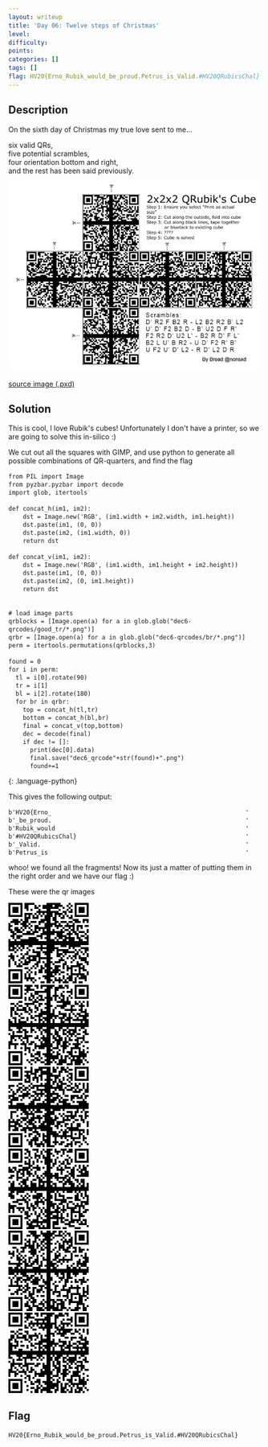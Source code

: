 ```yaml
---
layout: writeup
title: 'Day 06: Twelve steps of Christmas'
level:
difficulty:
points:
categories: []
tags: []
flag: HV20{Erno_Rubik_would_be_proud.Petrus_is_Valid.#HV20QRubicsChal}
---
```

## Description

On the sixth day of Christmas my true love sent to me...

six valid QRs,  
five potential scrambles,  
four orientation bottom and right,  
and the rest has been said previously.

![](writeupfiles/dec6.png)

[source image (.pxd)](writeupfiles/dec6.pxd)

## Solution

This is cool, I love Rubik's cubes! Unfortunately I don't have a
printer, so we are going to solve this in-silico :)

We cut out all the squares with GIMP, and use python to generate all
possible combinations of QR-quarters, and find the flag

    from PIL import Image
    from pyzbar.pyzbar import decode
    import glob, itertools
    
    def concat_h(im1, im2):
        dst = Image.new('RGB', (im1.width + im2.width, im1.height))
        dst.paste(im1, (0, 0))
        dst.paste(im2, (im1.width, 0))
        return dst
    
    def concat_v(im1, im2):
        dst = Image.new('RGB', (im1.width, im1.height + im2.height))
        dst.paste(im1, (0, 0))
        dst.paste(im2, (0, im1.height))
        return dst
    
    
    # load image parts
    qrblocks = [Image.open(a) for a in glob.glob("dec6-qrcodes/good_tr/*.png")]
    qrbr = [Image.open(a) for a in glob.glob("dec6-qrcodes/br/*.png")]
    perm = itertools.permutations(qrblocks,3)
    
    found = 0
    for i in perm:
      tl = i[0].rotate(90)
      tr = i[1]
      bl = i[2].rotate(180)
      for br in qrbr:
        top = concat_h(tl,tr)
        bottom = concat_h(bl,br)
        final = concat_v(top,bottom)
        dec = decode(final)
        if dec != []:
          print(dec[0].data)
          final.save("dec6_qrcode"+str(found)+".png")
          found+=1
{: .language-python}

This gives the following output:

    b'HV20{Erno_                                                      '
    b'_be_proud.                                                      '
    b'Rubik_would                                                     '
    b'#HV20QRubicsChal}                                               '
    b'_Valid.                                                         '
    b'Petrus_is                                                       '

whoo! we found all the fragments! Now its just a matter of putting them
in the right order and we have our flag :)

These were the qr images

![](writeupfiles/dec6_qr0.png)  
![](writeupfiles/dec6_qr1.png)  
![](writeupfiles/dec6_qr2.png)  
![](writeupfiles/dec6_qr3.png)  
![](writeupfiles/dec6_qr4.png)  
![](writeupfiles/dec6_qr5.png)

## Flag

    HV20{Erno_Rubik_would_be_proud.Petrus_is_Valid.#HV20QRubicsChal}

